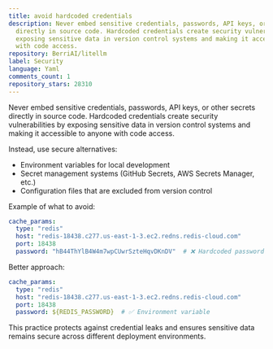 ```yaml
---
title: avoid hardcoded credentials
description: Never embed sensitive credentials, passwords, API keys, or other secrets
  directly in source code. Hardcoded credentials create security vulnerabilities by
  exposing sensitive data in version control systems and making it accessible to anyone
  with code access.
repository: BerriAI/litellm
label: Security
language: Yaml
comments_count: 1
repository_stars: 28310
---
```


Never embed sensitive credentials, passwords, API keys, or other secrets directly in source code. Hardcoded credentials create security vulnerabilities by exposing sensitive data in version control systems and making it accessible to anyone with code access.

Instead, use secure alternatives:
- Environment variables for local development
- Secret management systems (GitHub Secrets, AWS Secrets Manager, etc.)
- Configuration files that are excluded from version control

Example of what to avoid:
```yaml
cache_params:
  type: "redis"
  host: "redis-18438.c277.us-east-1-3.ec2.redns.redis-cloud.com"
  port: 18438
  password: "hB44ThYlB4W4m7wpCUwrSzteHqvDKnDV"  # ❌ Hardcoded password
```

Better approach:
```yaml
cache_params:
  type: "redis"
  host: "redis-18438.c277.us-east-1-3.ec2.redns.redis-cloud.com"
  port: 18438
  password: ${REDIS_PASSWORD}  # ✅ Environment variable
```

This practice protects against credential leaks and ensures sensitive data remains secure across different deployment environments.